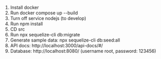 1. Install docker
2. Run docker compose up --build
3. Turn off service nodejs (to develop)
4. Run npm install
5. CD src
6. Run npx sequelize-cli db:migrate
7. Generate sample data: npx sequelize-cli db:seed:all
8. API docs: http://localhost:3000/api-docs/#/
9. Database: http://localhost:8080/ (username root, password: 123456)
